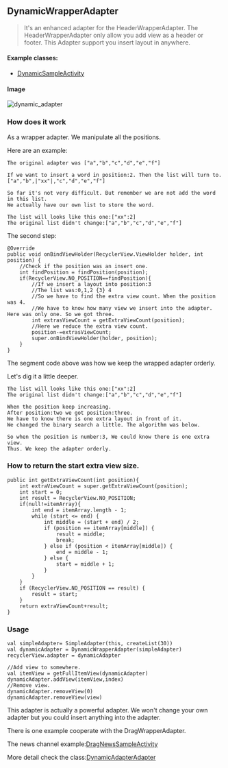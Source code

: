 ## DynamicWrapperAdapter

> It's an enhanced adapter for the HeaderWrapperAdapter. The HeaderWrapperAdapter only allow you add view as a header or footer.
> This Adapter support you insert layout in anywhere.


#### Example classes:

* [DynamicSampleActivity](https://raw.githubusercontent.com/momodae/RecyclerViewLibrary2/master/app/src/main/java/com/cz/widget/recyclerview/sample/adapter/DynamicSampleActivity.kt)

#### Image
![dynamic_adapter](https://github.com/momodae/LibraryResources/blob/master/RecyclerViewLibrary/image/adapter/dynamic_adapter.gif?raw=true)

### How does it work

As a wrapper adapter. We manipulate all the positions.

Here are an example:

```
The original adapter was ["a","b","c","d","e","f"]

If we want to insert a word in position:2. Then the list will turn to.
["a","b",|"xx"|,"c","d","e","f"]

So far it's not very difficult. But remember we are not add the word in this list.
We actually have our own list to store the word.

The list will looks like this one:["xx":2]
The original list didn't change:["a","b","c","d","e","f"]
```

The second step:

```
@Override
public void onBindViewHolder(RecyclerView.ViewHolder holder, int position) {
    //Check if the position was an insert one.
    int findPosition = findPosition(position);
    if(RecyclerView.NO_POSITION==findPosition){
        //If we insert a layout into position:3
        //The list was:0,1,2 {3} 4
        //So we have to find the extra view count. When the position was 4.
        //We have to know how many view we insert into the adapter. Here was only one. So we got three.
        int extrasViewCount = getExtraViewCount(position);
        //Here we reduce the extra view count.
        position-=extrasViewCount;
        super.onBindViewHolder(holder, position);
    }
}
```

The segment code above was how we keep the wrapped adapter orderly.

Let's dig it a little deeper.

```
The list will looks like this one:["xx":2]
The original list didn't change:["a","b","c","d","e","f"]

When the position keep increasing.
After position:two we got position:three.
We have to know there is one extra layout in front of it.
We changed the binary search a little. The algorithm was below.

So when the position is number:3, We could know there is one extra view.
Thus. We keep the adapter orderly.

```

### How to return the start extra view size.

```
public int getExtraViewCount(int position){
    int extraViewCount = super.getExtraViewCount(position);
    int start = 0;
    int result = RecyclerView.NO_POSITION;
    if(null!=itemArray){
        int end = itemArray.length - 1;
        while (start <= end) {
            int middle = (start + end) / 2;
            if (position == itemArray[middle]) {
                result = middle;
                break;
            } else if (position < itemArray[middle]) {
                end = middle - 1;
            } else {
                start = middle + 1;
            }
        }
    }
    if (RecyclerView.NO_POSITION == result) {
        result = start;
    }
    return extraViewCount+result;
}
```

### Usage

```
val simpleAdapter= SimpleAdapter(this, createList(30))
val dynamicAdapter = DynamicWrapperAdapter(simpleAdapter)
recyclerView.adapter = dynamicAdapter

//Add view to somewhere.
val itemView = getFullItemView(dynamicAdapter)
dynamicAdapter.addView(itemView,index)
//Remove view.
dynamicAdapter.removeView(0)
dynamicAdapter.removeView(view)
```

This adapter is actually a powerful adapter.
We won't change your own adapter but you could insert anything into the adapter.

There is one example cooperate with the DragWrapperAdapter.

The news channel example:[DragNewsSampleActivity](https://raw.githubusercontent.com/momodae/RecyclerViewLibrary2/master/app/src/main/java/com/cz/widget/recyclerview/sample/adapter/DragNewsSampleActivity.kt)

More detail check the class:[DynamicAdapterAdapter](adapter/src/main/java/com/cz/widget/recyclerview/adapter/wrapper/dynamic/DynamicWrapperAdapter.java )



